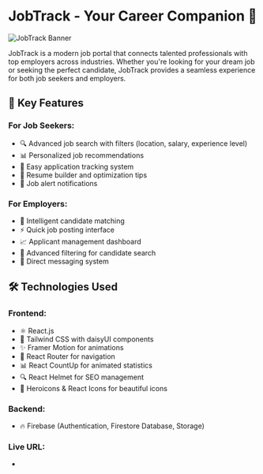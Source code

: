 # JobTrack - Your Career Companion 🚀

![JobTrack Banner](public/banner.jpg) <!-- Add your banner image if available -->

JobTrack is a modern job portal that connects talented professionals with top employers across industries. Whether you're looking for your dream job or seeking the perfect candidate, JobTrack provides a seamless experience for both job seekers and employers.

## 🌟 Key Features

### For Job Seekers:
- 🔍 Advanced job search with filters (location, salary, experience level)
- 📊 Personalized job recommendations
- 📝 Easy application tracking system
- 🎯 Resume builder and optimization tips
- 🔔 Job alert notifications

### For Employers:
- 🏢 Intelligent candidate matching
- ⚡ Quick job posting interface
- 📈 Applicant management dashboard
- 🔎 Advanced filtering for candidate search
- 💬 Direct messaging system

## 🛠️ Technologies Used

### Frontend:
- ⚛️ React.js
- 🎨 Tailwind CSS with daisyUI components
- ✨ Framer Motion for animations
- 🔄 React Router for navigation
- 📊 React CountUp for animated statistics
- 🔍 React Helmet for SEO management
- 🔮 Heroicons & React Icons for beautiful icons

### Backend:
- 🔥 Firebase (Authentication, Firestore Database, Storage)

### Live URL:
-



